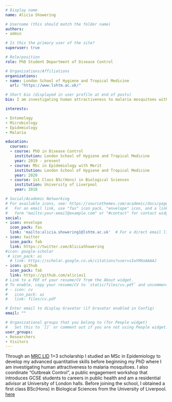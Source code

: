 ```yaml
---
# Display name
name: Alicia Showering 

# Username (this should match the folder name)
authors:
- admin

# Is this the primary user of the site?
superuser: true

# Role/position
role: PhD Student Department of Disease Control

# Organizations/Affiliations
organizations:
- name: London School of Hygiene and Tropical Medicine
  url: "https://www.lshtm.ac.uk/"

# Short bio (displayed in user profile at end of posts)
bio: I am investigating human attractiveness to malaria mosquitoes with [Dr Rachel Allen](https://www.sgul.ac.uk/profiles/rachel-allen) and [Professor James Logan](https://www.lshtm.ac.uk/aboutus/people/logan.james). I also coordinate “Outbreak Control”, a public engagement workshop that introduces GCSE students to careers in public health. 

interests:

- Entomology
- Microbiology
- Epidemiology
- Malaria

education:
  courses:
  - course: PhD in Disease Control
    institution: London School of Hygiene and Tropical Medicine
    year: 2019 - present
  - course: MSc in Epidemiology with Merit
    institution: London School of Hygiene and Tropical Medicine
    year: 2020
  - course: 1st Class BSc(Hons) in Biological Sciences
    institution: University of Liverpool
    year: 2018

# Social/Academic Networking
# For available icons, see: https://sourcethemes.com/academic/docs/page-builder/#icons
#   For an email link, use "fas" icon pack, "envelope" icon, and a link in the
#   form "mailto:your-email@example.com" or "#contact" for contact widget.
social:
- icon: envelope
  icon_pack: fas
  link: 'mailto:alicia.showering1@lshtm.ac.uk'  # For a direct email link, use "mailto:test@example.org".
- icon: twitter
  icon_pack: fab
  link: https://twitter.com/AliciaShowering
#icon: google-scholar
 # icon_pack: ai
  # link: https://scholar.google.co.uk/citations?user=sIwtMXoAAAAJ
- icon: github
  icon_pack: fab
  link: https://github.com/alicias1
# Link to a PDF of your resume/CV from the About widget.
# To enable, copy your resume/CV to `static/files/cv.pdf` and uncomment the lines below.
# - icon: cv
#   icon_pack: ai
#   link: files/cv.pdf 

# Enter email to display Gravatar (if Gravatar enabled in Config)
email: ""

# Organizational groups that you belong to (for People widget)
#   Set this to `[]` or comment out if you are not using People widget.
user_groups:
- Researchers
- Visitors
---
```

Through an [MRC LID](https://mrc-lid.lshtm.ac.uk) 1+3 scholarship I studied an MSc in Epidemiology to develop my advanced quantitative skills before beginning my PhD where I am investigating human attractiveness to malaria mosquitoes. I also coordinate “Outbreak Control”, a public engagement workshop that introduces GCSE students to careers in public health and am a residential advisor at University of London halls. Before joining the school, I obtained a first class BSc(Hons) in Biological Sciences from the University of Liverpool.
[here](https://aliciashowering.netlify.app)
